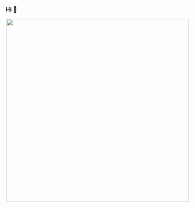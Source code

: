 ### Hi 👋
<p align="center">
  <a href="https://akiko123456.github.io/blog/">
    <img width="500" src="https://ss2.bdstatic.com/70cFvnSh_Q1YnxGkpoWK1HF6hhy/it/u=3658379912,845864056&fm=26&gp=0.jpg">
  </a>
</p>

<!--
**akiko123456/akiko123456** is a ✨ _special_ ✨ repository because its `README.md` (this file) appears on your GitHub profile.

Here are some ideas to get you started:

- 🔭 I’m currently working on ...
- 🌱 I’m currently learning ...
- 👯 I’m looking to collaborate on ...
- 🤔 I’m looking for help with ...
- 💬 Ask me about ...
- 📫 How to reach me: ...
- 😄 Pronouns: ...
- ⚡ Fun fact: ...
-->
